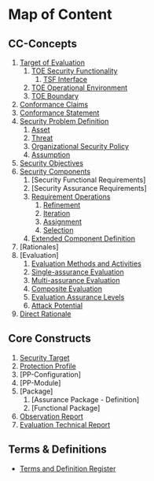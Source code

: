 # Map of Content

## CC-Concepts
1.  [Target of Evaluation](./TargetofEvaluation.md)
    1.  [TOE Security Functionality](./TOESecurityFunctionality.md)
        1. [TSF Interface](./TSFInterface.md)
    3.  [TOE Operational Environment](./TOEOperationalEnvironment.md)
    4.  [TOE Boundary](./TOEBoundary.md)
2.  [Conformance Claims](./ConformanceClaim.md)
1.  [Conformance Statement](./ConformanceStatement.md)
2.  [Security Problem Definition](./SecurityProblemdefinition.md)
    1.  [Asset](./Asset.md)
    2.  [Threat](./Threat.md)
    3.  [Organizational Security Policy](./OrganizationalSecurityPolicy.md)
    4.  [Assumption](./Assumption.md)
3.  [Security Objectives](./SecurityObjective.md)
4.  [Security Components](./SecurityComponent.md)    
    1.  [Security Functional Requirements]
    2.  [Security Assurance Requirements]
    3.  [Requirement Operations](./Operations.md)
        1.  [Refinement](./Operation-Refinement.md)
        2.  [Iteration](./Operation-Iteration.md)
        3.  [Assignment](./Operation-Assignment.md)
        4.  [Selection](./Operation-Selection.md)
    4.  [Extended Component Definition](./ExtendedComponentDefinition.md)
4.  [Rationales]
5.  [Evaluation]
    1.  [Evaluation Methods and Activities](./EvaluationMethods.md)
    2.  [Single-assurance Evaluation](./SingleAssuranceEvaluation.md)
    3.  [Multi-assurance Evaluation](./MultiAssuranceEvaluation.md)
    4.  [Composite Evaluation](./CompositeEvaluation.md)
    5.  [Evaluation Assurance Levels](./EvaluationAssuranceLevel.md)
    6.  [Attack Potential](./AttackPotential.md)
9.  [Direct Rationale](./DirectRationale.md)

## Core Constructs

1.  [Security Target](SecurityTarget.md)
2.  [Protection Profile](ProtectionProfile.md)
3.  [PP-Configuration]
2.  [PP-Module]
5.  [Package]
    1.  [Assurance Package - Definition]
    2.  [Functional Package]
6.  [Observation Report](./ObservationReport.md)
7.  [Evaluation Technical Report](./EvaluationTechnicalReport.md)

## Terms & Definitions

- [Terms and Definition Register](./0_TermsandDefinitions-BOK.md)
